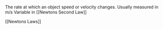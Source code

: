 The rate at which an object speed or velocity changes. 
Usually measured in m/s
Variable in [[Newtons Second Law]]






[[Newtons Laws]]